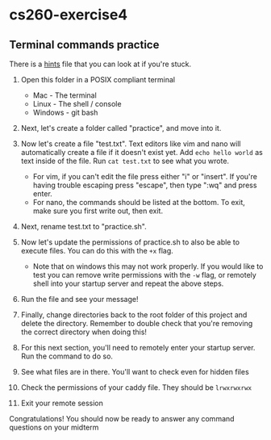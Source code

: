 # cs260-exercise4
## Terminal commands practice

There is a [hints](./hints.md) file that you can look at if you're stuck. 

1. Open this folder in a POSIX compliant terminal 
    - Mac - The terminal
    - Linux - The shell / console
    - Windows - git bash

2. Next, let's create a folder called "practice", and move into it. 

3. Now let's create a file "test.txt". Text editors like vim and nano will automatically create a file if it doesn't exist yet. Add `echo hello world` as text inside of the file. Run `cat test.txt` to see what you wrote. 
    - For vim, if you can't edit the file press either "i" or "insert". If you're having trouble escaping press "escape", then type ":wq" and press enter. 
    - For nano, the commands should be listed at the bottom. To exit, make sure you first write out, then exit. 

4. Next, rename test.txt to "practice.sh". 

5. Now let's update the permissions of practice.sh to also be able to execute files. You can do this with the `+x` flag. 
    - Note that on windows this may not work properly. If you would like to test you can remove write permissions with the `-w` flag, or remotely shell into your startup server and repeat the above steps. 

6. Run the file and see your message!

7. Finally, change directories back to the root folder of this project and delete the directory. Remember to double check that you're removing the correct directory when doing this!

8. For this next section, you'll need to remotely enter your startup server. Run the command to do so. 

9. See what files are in there. You'll want to check even for hidden files

10. Check the permissions of your caddy file. They should be `lrwxrwxrwx`

11. Exit your remote session

Congratulations! You should now be ready to answer any command questions on your midterm
